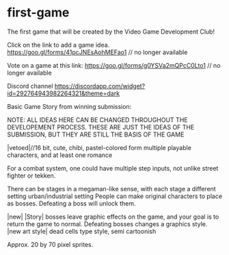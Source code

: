 # first-game
The first game that will be created by the Video Game Development Club!

Click on the link to add a game idea.
https://goo.gl/forms/41pcJNEsAohMEFao1 // no longer available

Vote on a game at this link:
https://goo.gl/forms/g0YSVa2mQPcC0Lto1 // no longer available

Discord channel
https://discordapp.com/widget?id=292764943982264321&theme=dark


Basic Game Story from winning submission:

NOTE: ALL IDEAS HERE CAN BE CHANGED THROUGHOUT THE DEVELOPEMENT PROCESS. THESE ARE JUST THE IDEAS OF THE SUBMISSION, BUT THEY ARE STILL THE BASIS OF THE GAME

|vetoed|//16 bit, cute, chibi, pastel-colored form
multiple playable characters, and at least one romance

For a combat system, one could have multiple step inputs, not unlike street fighter or tekken.

There can be stages in a megaman-like sense, with each stage a different setting
urban/industrial setting
People can make original characters to place as bosses. Defeating a boss will unlock them.

|new|
|Story|
bosses leave graphic effects on the game, and your goal is to return the game to normal. Defeating bosses changes a graphics style.
<br>
|new art style| dead cells type style, semi cartoonish
  
Approx. 20 by 70 pixel sprites.
